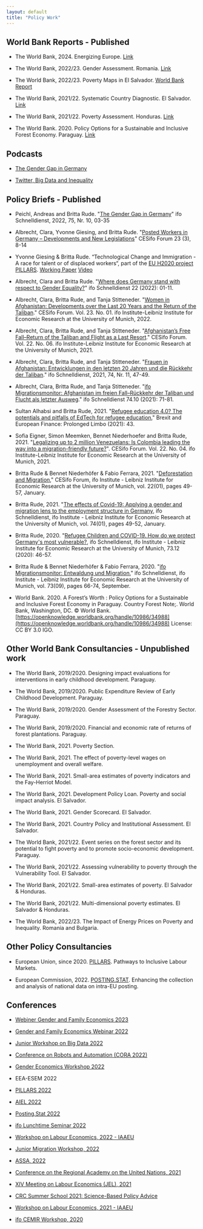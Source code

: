 ```yaml
---
layout: default
title: "Policy Work"
---
```


## World Bank Reports - Published

- The World Bank, 2024. Energizing Europe. [Link](https://documents1.worldbank.org/curated/en/099022624103525741/pdf/P18028117b71690be1a761156962f72e426.pdf) 

- The World Bank, 2022/23. Gender Assessment. Romania. [Link](https://www.worldbank.org/en/country/romania/publication/gender-equality-in-romania-where-do-we-stand-2023-romania-gender-assessment#:~:text=Romania%20is%20the%20second%20worst,European%20Institute%20for%20Gender%20Equality.)

- The World Bank, 2022/23. Poverty Maps in El Salvador. [World Bank Report](https://documents.worldbank.org/en/publication/documents-reports/documentdetail/099447302022329651/idu06466952d03db90416e09a3c0d3ba51402688)

- The World Bank, 2021/22. Systematic Country Diagnostic. El Salvador. [Link](https://openknowledge.worldbank.org/handle/10986/37269)

- The World Bank, 2021/22. Poverty Assessment. Honduras. [Link](https://openknowledge.worldbank.org/handle/10986/39449)

- The World Bank. 2020. Policy Options for a Sustainable and Inclusive Forest Economy. Paraguay. [Link](https://openknowledge.worldbank.org/handle/10986/34988) 
 
 
## Podcasts
 
 - [The Gender Gap in Germany](https://www.ifo.de/podcast-gleichstellung)

- [Twitter, Big Data and Inequality](https://datenaffaire.com/2022/04/13/episode-43-2/)

## Policy Briefs - Published

- Peichl, Andreas and Britta Rude. "[The Gender Gap in Germany](https://www.ifo.de/publikationen/2022/aufsatz-zeitschrift/wie-gross-ist-der-gender-gap-anspruch)" ifo Schnelldienst, 2022, 75, Nr. 10, 03-35

- Albrecht, Clara, Yvonne Giesing, and Britta Rude. "[Posted Workers in Germany – Developments and New Legislations](https://www.cesifo.org/de/publikationen/2022/aufsatz-zeitschrift/posted-workers-germany-developments-and-new-legislations)" CESifo Forum 23 (3), 8-14

- Yvonne Giesing & Britta Rude. “Technological Change and Immigration - A race for talent or of displaced workers“, part of the [EU H2020 project PILLARS](https://www.h2020-pillars.eu/). [Working Paper](https://www.aeaweb.org/conference/2022/preliminary/2141?q=eNo1jEEKgCAURK8Ss3ZRizaeowuIfVQwFb8UXCLePaPavTczTAMTs4thq4kg26-QWNAFFHPUQyBQKB-DCmkboo_GaeVcJ21VMDTaXdVv5g566XR0PZc5pRGsM3q_AQyJIzo,) [Video](https://www.aeaweb.org/conference/2022/aea-session-recordings/player?meetingId=924&recordingId=1558&VideoSearch%5Bpage%5D=7)

- Albrecht, Clara and Britta Rude. "[Where does Germany stand with respect to Gender Equality?](https://www.ifo.de/publikationen/2022/aufsatz-zeitschrift/wo-steht-deutschland-2022-bei-der-gleichstellung-der)" ifo Schnelldienst 22 (2022): 01-11.  

- Albrecht, Clara, Britta Rude, and Tanja Stitteneder. "[Women in Afghanistan: Developments over the Last 20 Years and the Return of the Taliban](https://www.ifo.de/en/publikationen/2021/article-journal/women-afghanistan-developments-over-past-20-years-and-return)." CESifo Forum. Vol. 23. No. 01. ifo Institute-Leibniz Institute for Economic Research at the University of Munich, 2022.

- Albrecht, Clara, Britta Rude, and Tanja Stitteneder. "[Afghanistan’s Free Fall–Return of the Taliban and Flight as a Last Resort](https://www.cesifo.org/en/publikationen/2021/article-journal/afghanistans-free-fall-return-taliban-and-flight-last-resort)." CESifo Forum. Vol. 22. No. 06. ifo Institute-Leibniz Institute for Economic Research at the University of Munich, 2021.

- Albrecht, Clara, Britta Rude, and Tanja Stitteneder. "[Frauen in Afghanistan: Entwicklungen in den letzten 20 Jahren und die Rückkehr der Taliban](https://www.ifo.de/publikationen/2021/aufsatz-zeitschrift/frauen-afghanistan-entwicklungen-den-letzten-20-jahren-und)." ifo Schnelldienst, 2021, 74, Nr. 11, 47-49.

- Albrecht, Clara, Britta Rude, and Tanja Stitteneder. "[ifo Migrationsmonitor: Afghanistan im freien Fall–Rückkehr der Taliban und Flucht als letzter Ausweg](https://www.ifo.de/publikationen/2021/aufsatz-zeitschrift/ifo-migrationsmonitor-afghanistan-im-freien-fall-rueckkehr)." ifo Schnelldienst 74.10 (2021): 71-81.

- Sultan Alhabsi and Britta Rude, 2021. "[Refugee education 4.0? The potentials and pitfalls of EdTech for refugee education.](https://www.cesifo.org/DocDL/CESifo-Forum-2021-5-alhabsi-rude-edtech-refugee-september.pdf)" Brexit and European Finance: Prolonged Limbo (2021): 43.  

- Sofia Eigner, Simon Meemken, Bennet Niederhoefer and Britta Rude, 2021. "[Legalizing up to 2 million Venezuelans: Is Colombia leading the way into a migration-friendly future?](https://www.cesifo.org/de/publikationen/2021/aufsatz-zeitschrift/legalizing-2-million-venezuelans-colombia-leading-way-more)". CESifo Forum. Vol. 22. No. 04. ifo Institute-Leibniz Institute for Economic Research at the University of Munich, 2021. 

- Britta Rude & Bennet Niederhöfer & Fabio Ferrara, 2021. "[Deforestation and Migration](https://ideas.repec.org/a/ces/ifofor/v22y2021i01p49-57.html)," CESifo Forum, ifo Institute - Leibniz Institute for Economic Research at the University of Munich, vol. 22(01), pages 49-57, January.

- Britta Rude, 2021. "[The effects of Covid-19: Applying a gender and migration lens to the employment structure in Germany](https://ideas.repec.org/a/ces/ifosdt/v74y2021i01p49-52.html), ifo Schnelldienst, ifo Institute - Leibniz Institute for Economic Research at the University of Munich, vol. 74(01), pages 49-52, January.

- Britta Rude, 2020. "[Refugee Children and COVID-19. How do we protect Germany's most vulnerable?](https://www.ifo.de/publikationen/2020/aufsatz-zeitschrift/gefluechtete-kinder-und-covid-19-corona-als-brennglas), ifo Schnelldienst, ifo Institute - Leibniz Institute for Economic Research at the University of Munich, 73.12 (2020): 46-57.

- Britta Rude & Bennet Niederhöfer & Fabio Ferrara, 2020. "[ifo Migrationsmonitor: Entwaldung und Migration](https://ideas.repec.org/a/ces/ifosdt/v73y2020i09p66-74.html)," ifo Schnelldienst, ifo Institute - Leibniz Institute for Economic Research at the University of Munich, vol. 73(09), pages 66-74, September.

- World Bank. 2020. A Forest’s Worth : Policy Options for a Sustainable and Inclusive Forest Economy in Paraguay. Country Forest Note;. World Bank, Washington, DC. © World Bank. [https://openknowledge.worldbank.org/handle/10986/34988](https://openknowledge.worldbank.org/handle/10986/34988) License: CC BY 3.0 IGO.

## Other World Bank Consultancies - Unpublished work

- The World Bank, 2019/2020. Designing impact evaluations for interventions in early childhood development. Paraguay.

- The World Bank, 2019/2020. Public Expenditure Review of Early Childhood Development. Paraguay. 

- The World Bank, 2019/2020. Gender Assessment of the Forestry Sector. Paraguay. 

- The World Bank, 2019/2020. Financial and economic rate of returns of forest plantations. Paraguay.

- The World Bank, 2021. Poverty Section. 

- The World Bank, 2021. The effect of poverty-level wages on unemployment and overall welfare. 

- The World Bank, 2021. Small-area estimates of poverty indicators and the Fay-Herriot Model.

- The World Bank, 2021. Development Policy Loan. Poverty and social impact analysis. El Salvador. 

- The World Bank, 2021. Gender Scorecard. El Salvador. 

- The World Bank, 2021. Country Policy and Institutional Assessment. El Salvador. 

- The World Bank, 2021/22. Event series on the forest sector and its potential to fight poverty and to promote socio-economic development. Paraguay. 

- The World Bank, 2021/22. Assessing vulnerability to poverty through the Vulnerability Tool. El Salvador. 

- The World Bank, 2021/22. Small-area estimates of poverty. El Salvador & Honduras.

- The World Bank, 2021/22. Multi-dimensional poverty estimates. El Salvador & Honduras. 

- The World Bank, 2022/23. The Impact of Energy Prices on Poverty and Inequality. Romania and Bulgaria.

## Other Policy Consultancies

- European Union, since 2020. [PILLARS](https://www.h2020-pillars.eu/). Pathways to Inclusive Labour Markets. 

- European Commission, 2022. [POSTING.STAT](https://hiva.kuleuven.be/en/news/newsitems/posting-stat-enhancing-collection-and-analysis-national-data-on-intra-eu-posting). Enhancing the collection and analysis of national data on intra-EU posting.

## Conferences

- [Webiner Gender and Family Economics 2023](https://sites.google.com/view/genfameconwebinar/schedule?pli=1)

- [Gender and Family Economics Webinar 2022](https://www.gefam.com.br/)

- [Junior Workshop on Big Data 2022](https://www.cesifo.org/en/event/2022-10-20/cesifoifo-junior-workshop-big-data)

- [Conference on Robots and Automation (CORA 2022)](https://www.wiwi.uni-frankfurt.de/abteilungen/eGendq/professoren/klump/cora-2022-conference.html)

- [Gender Economics Workshop 2022](https://www.jfki.fu-berlin.de/faculty/economics/dates/2nd-Berlin-Workshop.html)

- EEA-ESEM 2022

- [PILLARS 2022](https://www.h2020-pillars.eu/interim_conference)

- [AIEL 2022](https://www.ai-econlab.com/)

- [Posting.Stat 2022](https://hiva.kuleuven.be/en/news/docs/ZKD9978_POSTING_STAT_Closing_conference_20_May_2022_programme_and_registration)

- [ifo Lunchtime Seminar 2022](https://www.ifo.de/veranstaltungen/ifo-lunchtime-seminare)

- [Workshop on Labour Economics, 2022 - IAAEU](https://www.iaaeg.de/index.php?option=com_content&view=article&id=262&lang=de)

- [Junior Migration Workshop, 2022](https://sites.google.com/view/the-economics-of-migration/past-presentations)

- [ASSA, 2022](https://www.aeaweb.org/conference/2022/preliminary/2141?q=eNo1jEEKgCAURK8Ss3ZRizaeowuIfVQwFb8UXCLePaPavTczTAMTs4thq4kg26-QWNAFFHPUQyBQKB-DCmkboo_GaeVcJ21VMDTaXdVv5g566XR0PZc5pRGsM3q_AQyJIzo,)

- [Conference on the Regional Academy on the United Nations, 2021](http://www.ra-un.org/)

- [XIV Meeting on Labour Economics (JEL), 2021](https://editorialexpress.com/conference/JEL2021/program/JEL2021.html#15)

- [CRC Summer School 2021: Science-Based Policy Advice](https://berlin-econ.de/event/crc-summer-school-2021-science-based-policy-advice)

- [Workshop on Labour Economics, 2021 - IAAEU](https://www.iaaeg.de/en/economic-team/events/archive/27-oekonomische-abteilung/veranstaltungen/624-workshop-on-labour-economics-2021-english#home)

- [ifo CEMIR Workshop, 2020](https://www.ifo.de/en/event/ifo-cemir-seminars) 

 

